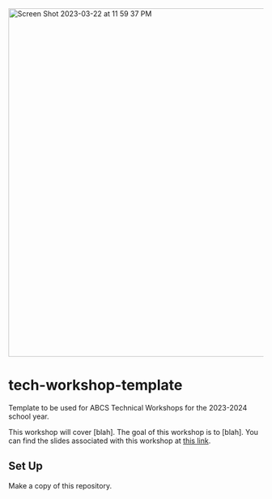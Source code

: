 <img width="687" alt="Screen Shot 2023-03-22 at 11 59 37 PM" src="https://user-images.githubusercontent.com/91110018/227107829-61dbe774-c069-4cbd-97fc-dd3eff3b8d84.png">

# tech-workshop-template
Template to be used for ABCS Technical Workshops for the 2023-2024 school year.

This workshop will cover [blah]. The goal of this workshop is to [blah]. You can find the slides associated with this workshop at [this link](https://google.com). 

## Set Up
Make a copy of this repository.
